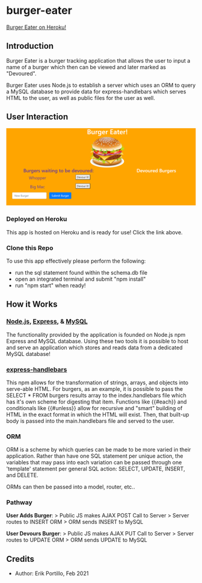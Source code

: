 # burger-eater

[Burger Eater on Heroku!](https://sheltered-river-10363.herokuapp.com/)

## Introduction

Burger Eater is a burger tracking application that allows the user to input a name of a burger which then can be viewed and later marked as "Devoured".

Burger Eater uses Node.js to establish a server which uses an ORM to query a MySQL database to provide data for express-handlebars which serves HTML to the user, as well as public files for the user as well.

## User Interaction

![Burger Eater Home](/public/assets/img/app.PNG)

### Deployed on Heroku
This app is hosted on Heroku and is ready for use! Click the link above.

### Clone this Repo
To use this app effectively please perform the following:
* run the sql statement found within the schema.db file
* open an integrated terminal and submit "npm install"
* run "npm start" when ready!

## How it Works

### [Node.js](https://nodejs.org/en/), [Express](https://expressjs.com/), & [MySQL](https://www.mysql.com/)
The functionality provided by the application is founded on Node.js npm Express and MySQL database. Using these two tools it is possible to host and serve an application which stores and reads data from a dedicated MySQL database!

### [express-handlebars](https://www.npmjs.com/package/express-handlebars)
This npm allows for the transformation of strings, arrays, and objects into serve-able HTML. For burgers, as an example, it is possible to pass the SELECT * FROM burgers results array to the index.handlebars file which has it's own scheme for digesting that item. Functions like {{#each}} and conditionals like {{#unless}} allow for recursive and "smart" building of HTML in the exact format in which the HTML will exist. Then, that built-up body is passed into the main.handlebars file and served to the user.

### ORM
ORM is a scheme by which queries can be made to be more varied in their application. Rather than have one SQL statement per unique action, the variables that may pass into each variation can be passed through one 'template' statement per general SQL action: SELECT, UPDATE, INSERT, and DELETE.

ORMs can then be passed into a model, router, etc..

### Pathway

**User Adds Burger**: > Public JS makes AJAX POST Call to Server > Server routes to INSERT ORM > ORM sends INSERT to MySQL

**User Devours Burger**: > Public JS makes AJAX PUT Call to Server > Server routes to UPDATE ORM > ORM sends UPDATE to MySQL

## Credits

* Author: Erik Portillo, Feb 2021

